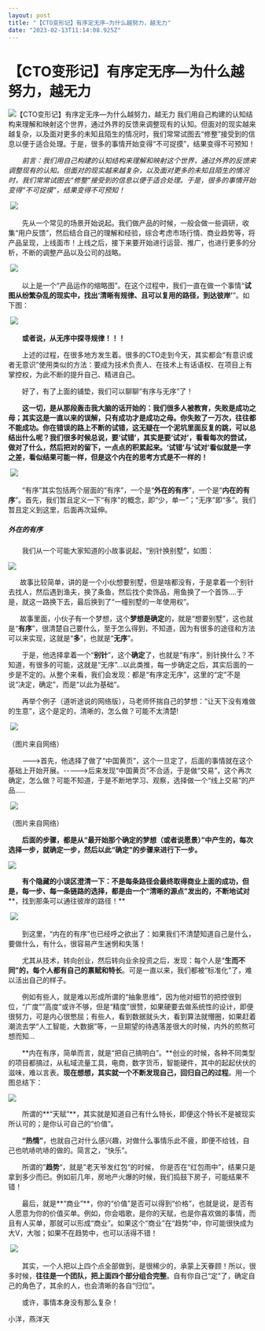 ```yaml
---
layout: post
title: "【CTO变形记】有序定无序—为什么越努力，越无力"
date: "2023-02-13T11:14:08.925Z"
---
```

【CTO变形记】有序定无序—为什么越努力，越无力
========================

![【CTO变形记】有序定无序—为什么越努力，越无力](https://img2023.cnblogs.com/blog/37134/202302/37134-20230213104622228-112102389.png) 我们用自己构建的认知结构来理解和映射这个世界，通过外界的反馈来调整现有的认知。但面对的现实越来越复杂，以及面对更多的未知且陌生的情况时，我们常常试图去“修整”接受到的信息以便于适合处理。于是，很多的事情开始变得“不可捉摸”，结果变得不可预知！

　　_前言：我们用自己构建的认知结构来理解和映射这个世界，通过外界的反馈来调整现有的认知。但面对的现实越来越复杂，以及面对更多的未知且陌生的情况时，我们常常试图去“修整”接受到的信息以便于适合处理。于是，很多的事情开始变得“不可捉摸”，结果变得不可预知！_

 ![](https://img2023.cnblogs.com/blog/37134/202302/37134-20230213103526548-1994190456.png)

　　先从一个常见的场景开始说起。我们做产品的时候，一般会做一些调研，收集“用户反馈”，然后结合自己的理解和经验，综合考虑市场行情、商业趋势等，将产品呈现，上线面市！上线之后，接下来要开始进行运营、推广，也进行更多的分析，不断的调整产品以及公司的战略。

 ![](https://img2023.cnblogs.com/blog/37134/202302/37134-20230213103654969-1100572391.png)

　　以上是一个“产品运作的缩略图”。在这个过程中，我们一直在做一个事情“**试图从纷繁杂乱的现实中，找出‘****清晰有规律、且可以复用的路径，到达彼岸****’**”。如下图：

 ![](https://img2023.cnblogs.com/blog/37134/202302/37134-20230213103726777-445514880.png)

　　**或者说，从无序中探寻规律！！！**

　　上述的过程，在很多地方发生着。很多的CTO走到今天，其实都会“有意识或者无意识”使用类似的方法：要成为技术负责人、在技术上有话语权、在项目上有掌控权，为此不断的提升自己、精进自己。 

　　好了，有了上面的铺垫，我们可以聊聊“有序与无序”了！ 

　　**这一切，是从那段轰击我大脑的话开始的：我们很多人被教育，失败是成功之母；其实这是一直以来的误解，只有成功才是成功之母。你失败了一万次，往往都不能成功。你在错误的路上不断的试错，这无疑在一个泥坑里面反复的跳，可以总结出什么呢？****我们很多时候总说，要‘试错’，其实是要‘试对’，看看每次的尝试，做对了什么，然后把对的留下，一点点的积累起来。****‘试错’与‘试对’看似就是一字之差，看似结果可能一样，但是这个内在的思考方式是不一样的！**

 ![](https://img2023.cnblogs.com/blog/37134/202302/37134-20230213103824960-1791704944.png)

　　“有序”其实包括两个层面的“有序”，一个是“**外在的有序**”，一个是“**内在的有序**”。首先，我们暂且定义一下“有序”的概念，即“少，单一”；“无序”即“多”。我们暂且定义到这里，后面再次延伸。

##### **外在的有序**

　　我们从一个可能大家知道的小故事说起，“别针换别墅”，如图：

![](https://img2023.cnblogs.com/blog/37134/202302/37134-20230213104013008-986223167.png)

      故事比较简单，讲的是一个小伙想要别墅，但是啥都没有，于是拿着一个别针去找人，然后遇到渔夫，换了条鱼，然后找个卖饰品，用鱼换了一个首饰....于是，就这一路换下去，最后换到了“一幢别墅的一年使用权”。

      故事里面，小伙子有一个梦想，这个**梦想是确定**的，就是“想要别墅”，这也就是“**有序**”，很清楚自己要什么，至于怎么得到，不知道，因为有很多的途径和方法可以来实现，这就是“**多**”，也就是“**无序**”。

　　于是，他选择拿着一个“**别针**”，这个**确定**了，也就是“有序”，别针换什么？不知道，有很多的可能，这就是“无序”...以此类推，每一步确定之后，其实后面的一步是不定的。从整个来看，我们会发现：都是“有序定无序”，这里的“定”不是说“决定，确定”，而是“以此为基础”。

　　再举个例子（道听途说的网络版），马老师怀揣自己的梦想：“让天下没有难做的生意”，这个是定的，清晰的，怎么做？可能不太清楚!

 ![](https://img2023.cnblogs.com/blog/37134/202302/37134-20230213104134796-150078978.png)

（图片来自网络）

　　--->首先，他选择了做了“中国黄页”，这个一旦定了，后面的事情就在这个基础上开始开展。----->后来发现“中国黄页”不合适，于是做“交易”，这个再次确定，怎么做？可能不知道，于是不断地学习、观察，选择做一个“线上交易”的产品.....

 ![](https://img2023.cnblogs.com/blog/37134/202302/37134-20230213104200214-1210858419.png)

（图片来自网络）

　　**后面的步骤，都是从“最开始那个确定的梦想（或者说愿景）”中产生的，每次选择一步，就确定一步，然后以此“确定”的步骤来进行下一步。** 

![](https://img2023.cnblogs.com/blog/37134/202302/37134-20230213104305818-156528630.png)

　　**有个隐藏的小误区澄清一下：****不是每条路径会最终取得商业上面的成功，但是，每一步、每一条链路的选择，都是由一个“****清晰的源点****”发出的，不断地****试对****，找到那条可以通往彼岸的路径！**

 ![](https://img2023.cnblogs.com/blog/37134/202302/37134-20230213104330261-1388986505.png)

　　到这里，“内在的有序”也已经呼之欲出了：如果我们不清楚知道自己是什么，要做什么，有什么，很容易产生迷惘和失落！

　　尤其从技术，转向创业，然后转向业余投资之后，发现：每个人是“**生而不同”的，每个人都有自己的禀赋和特长**。可是一直以来，我们都被“标准化”了，难以活出自己的样子。

　　例如有些人，就是难以形成所谓的“抽象思维”，因为他对细节的把控很到位，“广度”“高度”或许不够，但是“精度”很赞，如果硬要去做系统性的设计，即便很努力，可是内心很憋屈；有些人，看到数据就头大，看到算法就懵圈，如果赶着潮流去学“人工智能，大数据”等，一旦期望的待遇落差很大的时候，内外的煎熬可想而知...

　　**内在有序，简单而言，就是“把自己搞明白”。**创业的时候，各种不同类型的项目都搞过，从私域流量工具，电商，数字货币，智能硬件，其中的起起伏伏的滋味，难以言表。**现在想想，其实就一个不断发现自己，回归自己的过程**。用一个图总结下：

![](https://img2023.cnblogs.com/blog/37134/202302/37134-20230213104415278-360767893.png)

　　所谓的**“天赋”**，其实就是知道自己有什么特长，即便这个特长不是被现实所认可的；是你认可自己的“价值”。

　　**“热情”**，也就自己对什么感兴趣，对做什么事情乐此不疲，即便不给钱，自己也吭哧吭哧的做的。简言之，“快乐”。

　　所谓的”**趋势**“，就是”老天爷发红包“的时候， 你是否在“红包雨中”，结果只是拿到多少而已。例如前几年，房地产火爆的时候，我们捣鼓下房子，可能结果不错！

　　最后，就是**“商业”**，你的“价值”是否可以得到“价格”，也就是说，是否有人愿意为你的价值买单。例如，你会唱歌，是你的天赋，也是你喜欢做的事情，而且有人买单，那就可以形成“商业”。如果这个“商业”在“趋势”中，你可能很快成为大V，大咖；如果不在趋势中，也可以活得不错！

 ![](https://img2023.cnblogs.com/blog/37134/202302/37134-20230213104450034-1482581785.png)

　　其实，一个人把以上四个点全部做到，是很稀少的，承蒙上天眷顾！所以，很多时候，**往往是一个团队，把上面四个部分组合完整**。自有你自己“定”了，确定自己的角色了，其余的人，也会清晰的各自“归位”。  

　　或许，事情本身没有那么复杂！

小洋，燕洋天